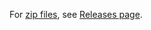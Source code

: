 For [zip files](https://7-zip.org/), see [Releases page](https://github.com/patarapolw/wiktionary-cjkdict/releases).
